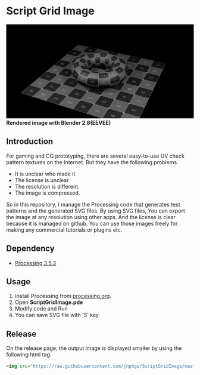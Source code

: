 # Script Grid Image

![render.png](Blender/render.png)
**Rendered image with Blender 2.8(EEVEE)**

## Introduction
For gaming and CG prototyping, there are several easy-to-use UV check pattern textures on the Internet.
But they have the following problems.

- It is unclear who made it.
- The license is unclear.
- The resolution is different.
- The image is compressed.

So in this repository, I manage the Processing code that generates test patterns and the generated SVG files.
By using SVG files, You can export the image at any resolution using other apps.
And the license is clear because it is managed on github.
You can use those images freely for making any commercial tutorials or plugins etc.

## Dependency
- [Processing 3.5.3](https://processing.org/)

## Usage

1. Install Processing from [processing.org](https://processing.org/).
1. Open **ScriptGridImage.pde**
1. Modify code and Run
1. You can save SVG file with 'S' key.

## Release

On the release page, the output image is displayed smaller by using the following html tag.

```html
<img src="https://raw.githubusercontent.com/jnphgs/ScriptGridImage/master/SimpleGrid/SimpleGrid.png" width="200" height="200">
```